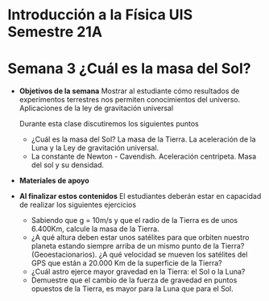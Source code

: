 # Introducción a la Física UIS Semestre 21A
# Semana 3 ¿Cuál es la masa del Sol?

+ **Objetivos de la semana**
Mostrar al estudiante cómo resultados de experimentos terrestres nos permiten conocimientos del universo. Aplicaciones de la ley de gravitación universal

  Durante esta clase discutiremos los siguientes puntos
  + ¿Cuál es la masa del Sol? La masa de la Tierra. La aceleración de la Luna y la Ley de gravitación universal.
  + La constante de Newton - Cavendish. Aceleración centrípeta. Masa del sol y su densidad.

+ **Materiales de apoyo**

+ **Al finalizar estos contenidos** El estudiantes deberán estar en capacidad de realizar los siguientes ejercicios
  + Sabiendo que g = 10m/s y que el radio de la Tierra es de unos 6.400Km, calcule la masa de la Tierra.
  + ¿A qué altura deben estar unos satélites para que orbiten nuestro planeta estando siempre arriba de un mismo punto de la Tierra? (Geoestacionarios). ¿A qué velocidad se mueven los satélites del GPS que están a 20.000 Km de la superficie de la Tierra?
  + ¿Cuál astro ejerce mayor gravedad en la Tierra: el Sol o la Luna?
  + Demuestre que el cambio de la fuerza de gravedad en puntos opuestos de la Tierra, es mayor para la Luna que para el Sol.
